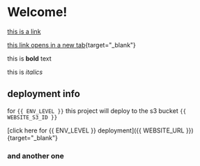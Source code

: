 ---
---

# Welcome!

[this is a link](https://focia-namuwongo.org)  

[this link opens in a new tab](https://friendsofchildreninafrica.org){target="_blank"}

this is **bold** text

this is _italics_

## deployment info
for `{{ ENV_LEVEL }}` this project will deploy to the s3 bucket `{{ WEBSITE_S3_ID }}`  
 
[click here for {{ ENV_LEVEL }} deployment]({{ WEBSITE_URL }}){target="_blank"}  

### and another one
